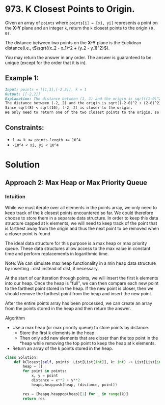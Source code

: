 # 973. K Closest Points to Origin.

Given an array of `points` where `points[i] = [xi, yi]` represents a point on the **X-Y** plane and an integer `k`, return the `k` closest points to the origin `(0, 0)`.

The distance between two points on the **X-Y** plane is the Euclidean distance(i.e., t$\sqrt{(x_2 - x_1)^2 + (y_2 - y_1)^2}$).

You may return the answer in any order. The answer is guaranteed to be unique (except for the order that it is in).

## Example 1:
```markdown
Input: points = [[1,3],[-2,2]], k = 1
Output: [[-2,2]]
Explanation: The distance between (1, 3) and the origin is sqrt((1-0)^2 + (3-0)^2) = sqrt(10).
The distance between (-2, 2) and the origin is sqrt((-2-0)^2 + (2-0)^2) = sqrt(8).
Since sqrt(8) < sqrt(10), (-2, 2) is closer to the origin.
We only need to return one of the two closest points to the origin, so return [[-2,2]].
``` 

## Constraints:
- `1 <= k <= points.length <= 10^4`
- `-10^4 < xi, yi < 10^4`

# Solution

## Approach 2: Max Heap or Max Priority Queue

### Intuition
While we must iterate over all elements in the points array, we only need to keep track of the k closest points encountered so far. We could therefore choose to store them in a separate data structure. In order to keep this data structure capped at k elements, we will need to keep track of the point that is farthest away from the origin and thus the next point to be removed when a closer point is found.

The ideal data structure for this purpose is a max heap or max priority queue. These data structures allow access to the max value in constant time and perform replacements in logarithmic time.

Note: We can simulate max heap functionality in a min heap data structure by inserting −dist instead of dist, if necessary.

At the start of our iteration through points, we will insert the first k elements into our heap. Once the heap is "full", we can then compare each new point to the farthest point stored in the heap. If the new point is closer, then we should remove the farthest point from the heap and insert the new point.

After the entire points array has been processed, we can create an array from the points stored in the heap and then return the answer.

Algorithm

* Use a max heap (or max priority queue) to store points by distance.
    * Store the first k elements in the heap.
    * Then only add new elements that are closer than the top point in the *heap while removing the top point to keep the heap at k elements.
* Return an array of the k points stored in the heap.

```python
class Solution:
    def kClosest(self, points: List[List[int]], k: int) -> List[List[int]]:
        heap = []
        for point in points:
            x, y = point
            distance = x**2 + y**2
            heapq.heappush(heap, (distance, point))
        
        res = [heapq.heappop(heap)[1] for _ in range(k)]
        return res
```


